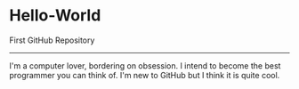 # Hello-World
First GitHub Repository
*********************************************************************************************************************

I'm a computer lover, bordering on obsession. I intend to become the best programmer you can think of.
I'm new to GitHub but I think it is quite cool.
